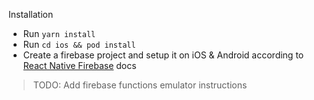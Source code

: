 Installation

- Run `yarn install`
- Run `cd ios && pod install`
- Create a firebase project and setup it on iOS & Android according to [React Native Firebase](https://rnfirebase.io/#2-android-setup) docs

> TODO: Add firebase functions emulator instructions
